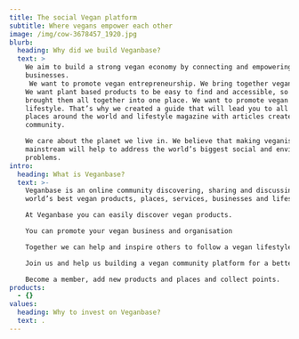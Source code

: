 ```yaml
---
title: The social Vegan platform
subtitle: Where vegans empower each other
image: /img/cow-3678457_1920.jpg
blurb:
  heading: Why did we build Veganbase?
  text: >
    We aim to build a strong vegan economy by connecting and empowering vegan
    businesses.
     We want to promote vegan entrepreneurship. We bring together vegan companies and businesses so they can easily find each other and cooperate. 
    We want plant based products to be easy to find and accessible, so we
    brought them all together into one place. We want to promote vegan
    lifestyle. That’s why we created a guide that will lead you to all the vegan
    places around the world and lifestyle magazine with articles created by our
    community.

    We care about the planet we live in. We believe that making veganism
    mainstream will help to address the world’s biggest social and environmental
    problems.
intro:
  heading: What is Veganbase?
  text: >-
    Veganbase is an online community discovering, sharing and discussing the
    world’s best vegan products, places, services, businesses and lifestyle.

    At Veganbase you can easily discover vegan products.

    You can promote your vegan business and organisation

    Together we can help and inspire others to follow a vegan lifestyle

    Join us and help us building a vegan community platform for a better future.

    Become a member, add new products and places and collect points.
products:
  - {}
values:
  heading: Why to invest on Veganbase?
  text: .
---
```


